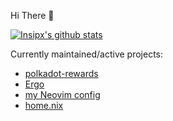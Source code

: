 Hi There 🌴

[![Insipx's github stats](https://github-readme-stats.vercel.app/api?username=insipx)](https://github.com/anuraghazra/github-readme-stats)

Currently maintained/active projects:
- [polkadot-rewards](https://github.com/insipx/polkadot-rewards)
- [Ergo](https://github.com/insipx/Ergo)
- [my Neovim config](https://github.com/insipx/insipx-nvim)
- [home.nix](https://github.com/insipx/home.nix)
<!--
**insipx/insipx** is a ✨ _special_ ✨ repository because its `README.md` (this file) appears on your GitHub profile.

Here are some ideas to get you started:

- 🔭 I’m currently working on ...
- 🌱 I’m currently learning ...
- 👯 I’m looking to collaborate on ...
- 🤔 I’m looking for help with ...
- 💬 Ask me about ...
- 📫 How to reach me: ...
- 😄 Pronouns: ...
- ⚡ Fun fact: ...
-->


